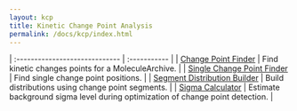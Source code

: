 ```yaml
---
layout: kcp
title: Kinetic Change Point Analysis
permalink: /docs/kcp/index.html
---
```


| :----------------------------- | :----------- |
| [Change Point Finder](ChangePointFinder) | Find kinetic changes points for a MoleculeArchive. |
| [Single Change Point Finder](SingleChangePointFinder) | Find single change point positions. |
| [Segment Distribution Builder](SegmentDistributionBuilder) | Build distributions using change point segments. |
| [Sigma Calculator](SigmaCalculator) | Estimate background sigma level during optimization of change point detection. |

